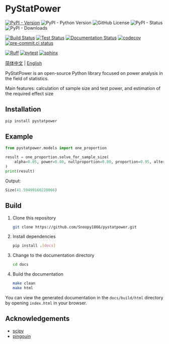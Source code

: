 # PyStatPower

[![PyPI - Version](https://img.shields.io/pypi/v/pystatpower)](https://badge.fury.io/py/pystatpower)
![PyPI - Python Version](https://img.shields.io/pypi/pyversions/pystatpower)
![GitHub License](https://img.shields.io/github/license/Snoopy1866/pystatpower)
![PyPI - Status](https://img.shields.io/pypi/status/pystatpower)
![PyPI - Downloads](https://img.shields.io/pypi/dm/pystatpower)

[![Build Status](https://img.shields.io/github/actions/workflow/status/Snoopy1866/pystatpower/release.yml?branch=main&label=build)](https://github.com/Snoopy1866/pystatpower/actions/workflows/release.yml?query=branch:main)
[![Test Status](https://img.shields.io/github/actions/workflow/status/Snoopy1866/pystatpower/check.yml?branch=main&label=test)](https://github.com/Snoopy1866/pystatpower/actions/workflows/check.yml?query=branch:main)
[![Documentation Status](https://readthedocs.org/projects/pystatpower/badge/?version=latest)](https://pystatpower.readthedocs.io/zh-cn/latest/?badge=latest)
[![codecov](https://codecov.io/gh/Snoopy1866/pystatpower/graph/badge.svg?token=P9UWC8Q4P6)](https://codecov.io/gh/Snoopy1866/pystatpower)
[![pre-commit.ci status](https://results.pre-commit.ci/badge/github/Snoopy1866/pystatpower/main.svg)](https://results.pre-commit.ci/latest/github/Snoopy1866/pystatpower/main)

[![Ruff](https://img.shields.io/endpoint?url=https://raw.githubusercontent.com/astral-sh/ruff/main/assets/badge/v2.json)](https://github.com/astral-sh/ruff)
[![pytest](https://img.shields.io/badge/logo-pytest-blue?logo=pytest&labelColor=5c5c5c&label=%20)](https://github.com/pytest-dev/pytest)
[![sphinx](https://img.shields.io/badge/logo-sphinx-blue?logo=sphinx&labelColor=5c5c5c&label=%20)](https://github.com/sphinx-doc/sphinx)

[简体中文](README.md) | [English](README-en.md)

PyStatPower is an open-source Python library focused on power analysis in the field of statistics.

Main features: calculation of sample size and test power, and estimation of the required effect size

## Installation

```bash
pip install pystatpower
```

## Example

```python
from pystatpower.models import one_proportion

result = one_proportion.solve_for_sample_size(
    alpha=0.05, power=0.80, nullproportion=0.80, proportion=0.95, alternative="two_sided", test_type="exact_test"
)
print(result)
```

Output:

```python
Size(41.59499160228066)
```

## Build

1. Clone this repository

   ```bash
   git clone https://github.com/Snoopy1866/pystatpower.git
   ```

2. Install dependencies

   ```bash
   pip install .[docs]
   ```

3. Change to the documentation directory

   ```bash
   cd docs
   ```

4. Build the documentation

   ```bash
   make clean
   make html
   ```

You can view the generated documentation in the `docs/build/html` directory by opening `index.html` in your browser.

## Acknowledgements

- [scipy](https://github.com/scipy/scipy)
- [pingouin](https://github.com/raphaelvallat/pingouin)
